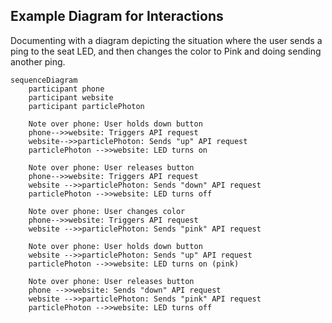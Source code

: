 ## Example Diagram for Interactions ###
Documenting with a diagram depicting the situation where the user sends a ping to the seat LED, and then changes the color to Pink and doing sending another ping.
```mermaid
sequenceDiagram
    participant phone
    participant website
    participant particlePhoton
    
    Note over phone: User holds down button
    phone-->>website: Triggers API request
    website-->>particlePhoton: Sends "up" API request
    particlePhoton -->>website: LED turns on
    
    Note over phone: User releases button
    phone-->>website: Triggers API request
    website -->>particlePhoton: Sends "down" API request
    particlePhoton -->>website: LED turns off
    
    Note over phone: User changes color
    phone-->>website: Triggers API request
    website -->>particlePhoton: Sends "pink" API request
    
    Note over phone: User holds down button
    website -->>particlePhoton: Sends "up" API request
    particlePhoton -->>website: LED turns on (pink)

    Note over phone: User releases button
    phone -->>website: Sends "down" API request
    website -->>particlePhoton: Sends "pink" API request
    particlePhoton -->>website: LED turns off

```
